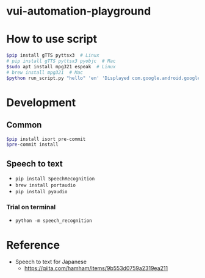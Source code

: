 # vui-automation-playground

# How to use script

```bash
$pip install gTTS pyttsx3  # Linux
# pip install gTTS pyttsx3 pyobjc  # Mac
$sudo apt install mpg321 espeak  # Linux
# brew install mpg321  # Mac
$python run_script.py "hello" 'en' 'Displayed com.google.android.googlequicksearchbox'
```

# Development

## Common

```bash
$pip install isort pre-commit
$pre-commit install
```

## Speech to text

* ```pip install SpeechRecognition```
* ```brew install portaudio```
* ```pip install pyaudio```

### Trial on terminal
* ```python -m speech_recognition```

# Reference
* Speech to text for Japanese
   * https://qiita.com/hamham/items/9b553d0759a2319ea211
